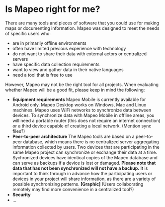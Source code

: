 # Is Mapeo right for me?

There are many tools and pieces of software that you could use for making maps or documenting information. Mapeo was designed to meet the needs of specific users who:

* are in primarily offline environments
* often have limited previous experience with technology
* do not want to share their data with external actors or centralized servers
* have specific data collection requirements
* want to view and gather data in their native languages
* need a tool that is free to use

However, Mapeo may not be the right tool for all projects. When evaluating whether Mapeo will be a good fit, please keep in mind the following:

* **Equipment requirements** Mapeo Mobile is currently available for Android only. Mapeo Desktop works on Windows, Mac and Linux machines.  Mapeo uses WiFi networks to synchronize data between devices. To synchronize data with Mapeo Mobile in offline areas, you will need a portable router \(this does not require an internet connection\) or a third device capable of creating a local network. \(Mention sync files?\) 
* **Peer-to-peer architecture** The Mapeo tools are based on a peer-to-peer database, which means there is no centralized server aggregating information collected by users. Two devices that are participating in the same Mapeo project can synchronize or exchange their data at a time.  Sychronized devices have identical copies of the Mapeo database and can serve as backups if a device is lost or damaged. **Please note that data that has not been synchronized will not have a backup.**   It is important to think through in advance how the participating users or devices in  your project will share information, as there are a variety of possible synchronizing patterns. **\[Graphic\]**  \(Users collaborating remotely may find more convenience in a centralized tool?\) 
* **Security** 
* ... 



